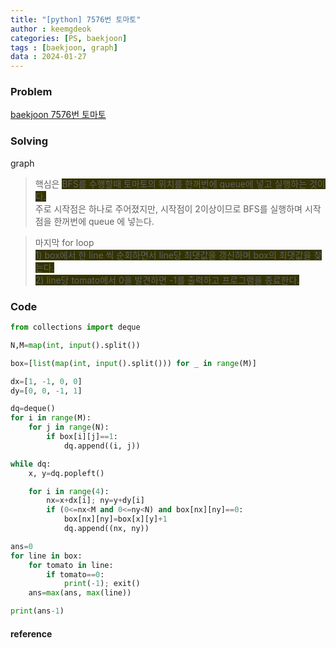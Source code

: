 ```yaml
---
title: "[python] 7576번 토마토"
author : keemgdeok
categories: [PS, baekjoon]
tags : [baekjoon, graph]
data : 2024-01-27
---
```



### Problem
[baekjoon 7576번 토마토](https://www.acmicpc.net/problem/7576)



### Solving
graph  
> 핵심은 <span style="background-color:#333300"> BFS를 수행할때 토마토의 위치를 한꺼번에 queue에 넣고 실행하는 것이다. </span>  
> 주로 시작점은 하나로 주어졌지만, 시작점이 2이상이므로 BFS를 실행하며 시작점을 한꺼번에 queue 에 넣는다.

> 마지막 for loop  
> <span style="background-color:#333300"> 1\) box에서 한 line 씩 순회하면서 line당 최댓값을 갱신하며 box의 최댓값을 찾는다. </span>  
> <span style="background-color:#333300"> 2\) line당 tomato에서 0을 발견하면 -1를 출력하고 프로그램을 종료한다. </span>


### Code
```py
from collections import deque

N,M=map(int, input().split())

box=[list(map(int, input().split())) for _ in range(M)]

dx=[1, -1, 0, 0]
dy=[0, 0, -1, 1]

dq=deque()
for i in range(M):
    for j in range(N):
        if box[i][j]==1:
            dq.append((i, j))

while dq:
    x, y=dq.popleft()

    for i in range(4):
        nx=x+dx[i]; ny=y+dy[i]
        if (0<=nx<M and 0<=ny<N) and box[nx][ny]==0:
            box[nx][ny]=box[x][y]+1
            dq.append((nx, ny))

ans=0
for line in box:
    for tomato in line:
        if tomato==0:
            print(-1); exit()
    ans=max(ans, max(line))

print(ans-1)

```


#### reference

